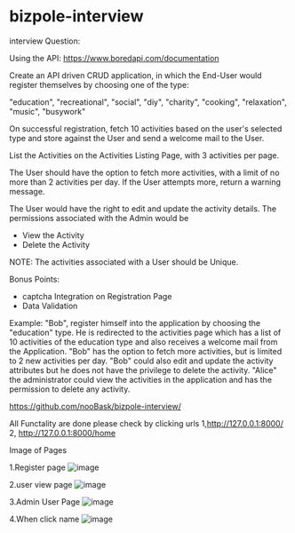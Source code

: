 # bizpole-interview
interview
Question:

Using the API: https://www.boredapi.com/documentation

Create an API driven CRUD application, in which the End-User would register themselves by choosing one of the type:

"education",
"recreational",
"social",
"diy",
"charity",
"cooking",
"relaxation",
"music",
"busywork"

On successful registration, fetch 10 activities based on the user's selected type and store against the User
and send a welcome mail to the User.

List the Activities on the Activities Listing Page, with 3 activities per page.

The User should have the option to fetch more activities, with a limit of no more than 2 activities per day.
If the User attempts more, return a warning message.

The User would have the right to edit and update the activity details.
The permissions associated with the Admin would be
- View the Activity
- Delete the Activity

NOTE: The activities associated with a User should be Unique.

Bonus Points:
- captcha Integration on Registration Page
- Data Validation


Example: "Bob", register himself into the application by choosing the "education" type.
He is redirected to the activities page which has a list of 10 activities of the education type 
and also receives a welcome mail from the Application.
"Bob" has the option to fetch more activities, but is limited to 2 new activities per day.
"Bob" could also edit and update the activity attributes but he does not have the privilege to delete the activity.
"Alice" the administrator could view the activities in the application and has the permission to delete any activity.

https://github.com/nooBask/bizpole-interview/

All Functality are done please check by  clicking urls 1,http://127.0.0.1:8000/ 2, http://127.0.0.1:8000/home

Image of Pages 

1.Register page ![image](https://github.com/nooBask/bizpole-interview/assets/91270254/02961299-6cae-4ddc-bde7-18a6bb8f1acb)

2.user view page ![image](https://github.com/nooBask/bizpole-interview/assets/91270254/2be69b94-0915-478f-abb3-1d4e35effbe9)

3.Admin User Page ![image](https://github.com/nooBask/bizpole-interview/assets/91270254/fc3207f4-280e-4957-ae9c-3b608e2ca8c7)

4.When click name ![image](https://github.com/nooBask/bizpole-interview/assets/91270254/5d9c6f03-06ec-4c45-b362-c338f765b044)



